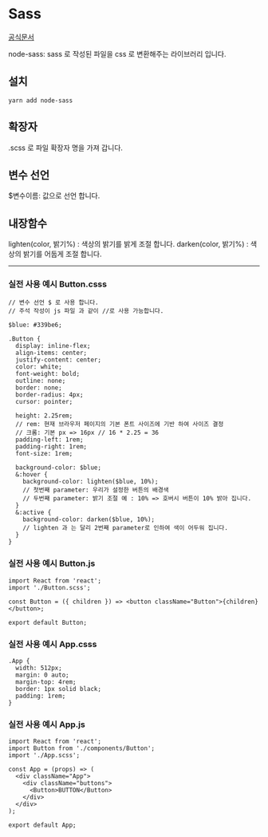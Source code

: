 # Sass

[공식문서](https://sass-lang.com/guide)

node-sass: sass 로 작성된 파일을 css 로 변환해주는 라이브러리 입니다.

## 설치

```
yarn add node-sass
```

## 확장자

.scss 로 파일 확장자 명을 가져 갑니다.

## 변수 선언

\$변수이름: 값으로 선언 합니다.

## 내장함수

lighten(color, 밝기%) : 색상의 밝기를 밝게 조절 합니다.
darken(color, 밝기%) : 색상의 밝기를 어둡게 조절 합니다.

---

### 실전 사용 예시 Button.csss

```
// 변수 선언 $ 로 사용 합니다.
// 주석 작성이 js 파일 과 같이 //로 사용 가능합니다.

$blue: #339be6;

.Button {
  display: inline-flex;
  align-items: center;
  justify-content: center;
  color: white;
  font-weight: bold;
  outline: none;
  border: none;
  border-radius: 4px;
  cursor: pointer;

  height: 2.25rem;
  // rem: 현재 브라우저 페이지의 기본 폰트 사이즈에 기반 하여 사이즈 결정
  // 크롬: 기본 px => 16px // 16 * 2.25 = 36
  padding-left: 1rem;
  padding-right: 1rem;
  font-size: 1rem;

  background-color: $blue;
  &:hover {
    background-color: lighten($blue, 10%);
    // 첫번째 parameter: 우리가 설정한 버튼의 배경색
    // 두번째 parameter: 밝기 조절 예 : 10% => 호버시 버튼이 10% 밝아 집니다.
  }
  &:active {
    background-color: darken($blue, 10%);
    // lighten 과 는 달리 2번째 parameter로 인하여 색이 어두워 집니다.
  }
}
```

### 실전 사용 예시 Button.js

```
import React from 'react';
import './Button.scss';

const Button = ({ children }) => <button className="Button">{children}</button>;

export default Button;
```

### 실전 사용 예시 App.csss

```
.App {
  width: 512px;
  margin: 0 auto;
  margin-top: 4rem;
  border: 1px solid black;
  padding: 1rem;
}
```

### 실전 사용 예시 App.js

```
import React from 'react';
import Button from './components/Button';
import './App.scss';

const App = (props) => (
  <div className="App">
    <div className="buttons">
      <Button>BUTTON</Button>
    </div>
  </div>
);

export default App;
```
